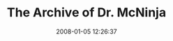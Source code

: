 ---
date: 2008-01-05 12:26:37
link:
  source: delicious
  source_url: https://del.icio.us/roytang
  text: The Archive of Dr. McNinja
  url: http://drmcninja.com/archive.html
slug: the-archive-of-dr-mcninja
source: delicious
tags:
- comics
title: The Archive of Dr. McNinja
---
